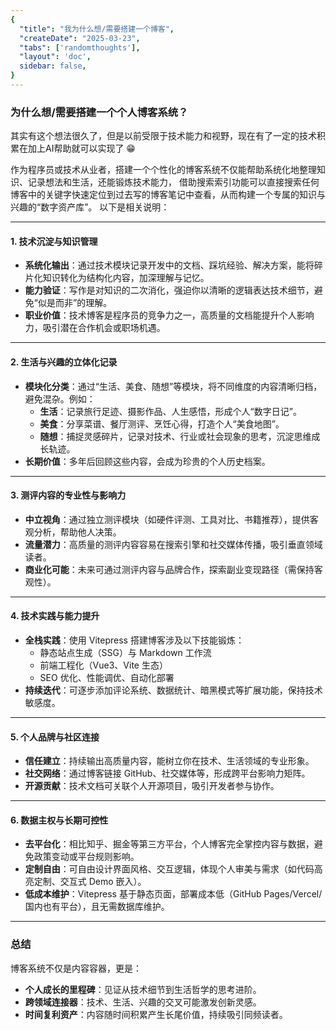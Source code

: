 ```yaml
---
{
  "title": "我为什么想/需要搭建一个博客",
  "createDate": "2025-03-23",
  "tabs": ['randomthoughts'],
  "layout": 'doc',
  sidebar: false,
}
---
```


### 为什么想/需要搭建一个个人博客系统？
其实有这个想法很久了，但是以前受限于技术能力和视野，现在有了一定的技术积累在加上AI帮助就可以实现了 :grin:

作为程序员或技术从业者，搭建一个个性化的博客系统不仅能帮助系统化地整理知识、记录想法和生活，还能锻炼技术能力，
借助搜索索引功能可以直接搜索任何博客中的关键字快速定位到过去写的博客笔记中查看，从而构建一个专属的知识与兴趣的“数字资产库”。
以下是相关说明：

---

#### 1. **技术沉淀与知识管理**
- **系统化输出**：通过技术模块记录开发中的文档、踩坑经验、解决方案，能将碎片化知识转化为结构化内容，加深理解与记忆。
- **能力验证**：写作是对知识的二次消化，强迫你以清晰的逻辑表达技术细节，避免“似是而非”的理解。
- **职业价值**：技术博客是程序员的竞争力之一，高质量的文档能提升个人影响力，吸引潜在合作机会或职场机遇。

---

#### 2. **生活与兴趣的立体化记录**
- **模块化分类**：通过“生活、美食、随想”等模块，将不同维度的内容清晰归档，避免混杂。例如：
    - **生活**：记录旅行足迹、摄影作品、人生感悟，形成个人“数字日记”。
    - **美食**：分享菜谱、餐厅测评、烹饪心得，打造个人“美食地图”。
    - **随想**：捕捉灵感碎片，记录对技术、行业或社会现象的思考，沉淀思维成长轨迹。
- **长期价值**：多年后回顾这些内容，会成为珍贵的个人历史档案。

---

#### 3. **测评内容的专业性与影响力**
- **中立视角**：通过独立测评模块（如硬件评测、工具对比、书籍推荐），提供客观分析，帮助他人决策。
- **流量潜力**：高质量的测评内容容易在搜索引擎和社交媒体传播，吸引垂直领域读者。
- **商业化可能**：未来可通过测评内容与品牌合作，探索副业变现路径（需保持客观性）。

---

#### 4. **技术实践与能力提升**
- **全栈实践**：使用 Vitepress 搭建博客涉及以下技能锻炼：
    - 静态站点生成（SSG）与 Markdown 工作流
    - 前端工程化（Vue3、Vite 生态）
    - SEO 优化、性能调优、自动化部署
- **持续迭代**：可逐步添加评论系统、数据统计、暗黑模式等扩展功能，保持技术敏感度。

---

#### 5. **个人品牌与社区连接**
- **信任建立**：持续输出高质量内容，能树立你在技术、生活领域的专业形象。
- **社交网络**：通过博客链接 GitHub、社交媒体等，形成跨平台影响力矩阵。
- **开源贡献**：技术文档可关联个人开源项目，吸引开发者参与协作。

---

#### 6. **数据主权与长期可控性**
- **去平台化**：相比知乎、掘金等第三方平台，个人博客完全掌控内容与数据，避免政策变动或平台规则影响。
- **定制自由**：可自由设计界面风格、交互逻辑，体现个人审美与需求（如代码高亮定制、交互式 Demo 嵌入）。
- **低成本维护**：Vitepress 基于静态页面，部署成本低（GitHub Pages/Vercel/国内也有平台），且无需数据库维护。

---

### 总结
博客系统不仅是内容容器，更是：
- **个人成长的里程碑**：见证从技术细节到生活哲学的思考进阶。
- **跨领域连接器**：技术、生活、兴趣的交叉可能激发创新灵感。
- **时间复利资产**：内容随时间积累产生长尾价值，持续吸引同频读者。


